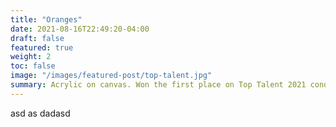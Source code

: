 ```yaml
---
title: "Oranges"
date: 2021-08-16T22:49:20-04:00
draft: false
featured: true
weight: 2
toc: false
image: "/images/featured-post/top-talent.jpg"
summary: Acrylic on canvas. Won the first place on Top Talent 2021 conducted among OCPS schools district. Organized by a Foundation for Orange County Public School Events
---
```


asd as dadasd
